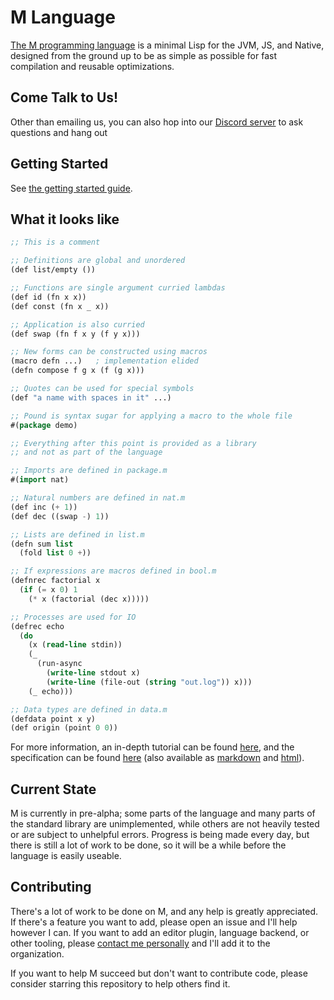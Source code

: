M Language
==========

[The M programming language](https://m-language.github.io/) is a minimal Lisp
for the JVM, JS, and Native, designed from the ground up to be as simple as
possible for fast compilation and reusable optimizations.

Come Talk to Us!
---------------
Other than emailing us, you can also hop into
our [Discord server](https://discord.gg/nmnT7tN)
to ask questions and hang out


Getting Started
---------------

See [the getting started guide](https://m-language.readthedocs.io/en/latest/tutorial/starting.html).

What it looks like
----------------------

```lisp
;; This is a comment

;; Definitions are global and unordered
(def list/empty ())

;; Functions are single argument curried lambdas
(def id (fn x x))
(def const (fn x _ x))

;; Application is also curried
(def swap (fn f x y (f y x)))

;; New forms can be constructed using macros
(macro defn ...)   ; implementation elided
(defn compose f g x (f (g x)))

;; Quotes can be used for special symbols
(def "a name with spaces in it" ...)

;; Pound is syntax sugar for applying a macro to the whole file
#(package demo)

;; Everything after this point is provided as a library
;; and not as part of the language

;; Imports are defined in package.m
#(import nat)

;; Natural numbers are defined in nat.m
(def inc (+ 1))
(def dec ((swap -) 1))

;; Lists are defined in list.m
(defn sum list
  (fold list 0 +))

;; If expressions are macros defined in bool.m
(defnrec factorial x
  (if (= x 0) 1
    (* x (factorial (dec x)))))

;; Processes are used for IO
(defrec echo
  (do
    (x (read-line stdin))
    (_
      (run-async
        (write-line stdout x)
        (write-line (file-out (string "out.log")) x)))
    (_ echo)))

;; Data types are defined in data.m
(defdata point x y)
(def origin (point 0 0))
```

For more information, an in-depth tutorial can be found
[here](https://m-language.readthedocs.io/en/latest/tutorial/index.html),
and the specification can be found
[here](https://github.com/m-language/m-spec/raw/master/m.pdf)
(also available as
[markdown](https://github.com/m-language/m-spec/blob/master/m.md) and
[html](https://m-language.github.io/m-spec/m.html)).

Current State
-------------

M is currently in pre-alpha; some parts of the language and many parts of the
standard library are unimplemented, while others are not heavily tested or are
subject to unhelpful errors. Progress is being made every day, but there is
still a lot of work to be done, so it will be a while before the language is
easily useable.

Contributing
------------

There's a lot of work to be done on M, and any help is greatly appreciated. If
there's a feature you want to add, please open an issue and I'll help however I
can. If you want to add an editor plugin, language backend, or other tooling,
please [contact me personally](https://github.com/aedans) and I'll add it to the
organization.

If you want to help M succeed but don't want to contribute code, please consider
starring this repository to help others find it.
